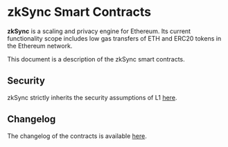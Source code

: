 # zkSync Smart Contracts

**zkSync** is a scaling and privacy engine for Ethereum. Its current functionality scope includes low gas transfers of
ETH and ERC20 tokens in the Ethereum network.

This document is a description of the zkSync smart contracts.

## Security

zkSync strictly inherits the security assumptions of L1 [here](https://zksync.io/faq/security.html).

## Changelog

The changelog of the contracts is available [here](/changelog/contracts.md).
